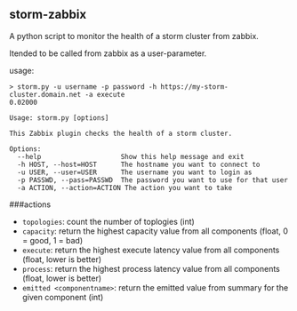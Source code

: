 storm-zabbix
---

A python script to monitor the health of a storm cluster from zabbix.

Itended to be called from zabbix as a user-parameter.

usage: 
```shell
> storm.py -u username -p password -h https://my-storm-cluster.domain.net -a execute
0.02000
```

```shell
Usage: storm.py [options]

This Zabbix plugin checks the health of a storm cluster.

Options:
  --help                    Show this help message and exit
  -h HOST, --host=HOST      The hostname you want to connect to
  -u USER, --user=USER      The username you want to login as
  -p PASSWD, --pass=PASSWD  The password you want to use for that user
  -a ACTION, --action=ACTION The action you want to take
```

###actions

- `topologies`: count the number of toplogies (int)
- `capacity`: return the highest capacity value from all components (float, 0 = good, 1 = bad)
- `execute`: return the highest execute latency value from all components (float, lower is better)
- `process`: return the highest process latency value from all components (float, lower is better)
- `emitted <componentname>`: return the emitted value from summary for the given component (int)

